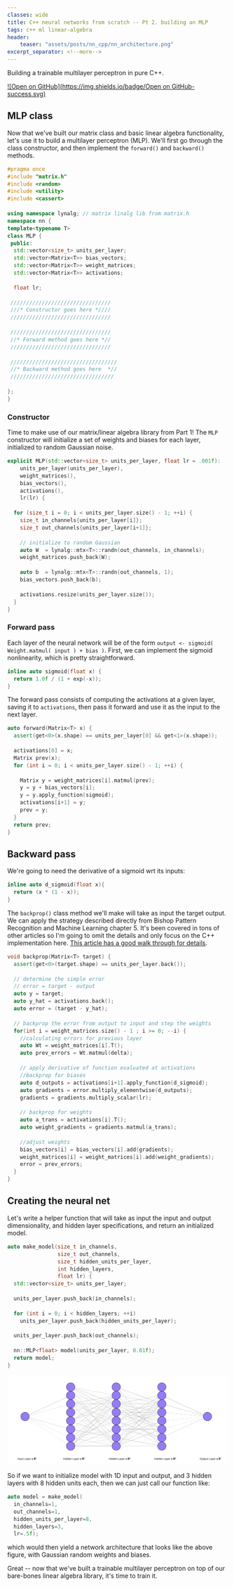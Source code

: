 ```yaml
---
classes: wide
title: C++ neural networks from scratch -- Pt 2. building an MLP 
tags: c++ ml linear-algebra
header:
    teaser: "assets/posts/nn_cpp/nn_architecture.png"
excerpt_separator: <!--more-->
---
```

Building a trainable multilayer perceptron in pure C++.
<!--more-->

[![Open on GitHub](https://img.shields.io/badge/Open on GitHub-success.svg)](https://github.com/lyndond/lyndond.github.io/blob/master/code/2021-12-22_neural_net_cpp/)

## MLP class

Now that we've built our matrix class and basic linear algebra functionality, let's use it to build a multilayer perceptron (MLP).
We'll first go through the class constructor, and then implement the `forward()` and `backward()` methods.

```cpp
#pragma once
#include "matrix.h"
#include <random>
#include <utility>
#include <cassert>

using namespace lynalg; // matrix linalg lib from matrix.h
namespace nn {
template<typename T>
class MLP {
 public:
  std::vector<size_t> units_per_layer;
  std::vector<Matrix<T>> bias_vectors;
  std::vector<Matrix<T>> weight_matrices;
  std::vector<Matrix<T>> activations;

  float lr;

 ////////////////////////////////
 ///* Constructor goes here *////
 ////////////////////////////////

 ////////////////////////////////
 //* Forward method goes here *//
 ////////////////////////////////

 //////////////////////////////////
 //* Backward method goes here  *//
 /////////////////////////////////

};
}
```

### Constructor

Time to make use of our matrix/linear algebra library from Part 1!
The `MLP` constructor will initialize a set of weights and biases for each layer, initialized to random Gaussian noise.

```cpp
explicit MLP(std::vector<size_t> units_per_layer, float lr = .001f):
    units_per_layer(units_per_layer),
    weight_matrices(),
    bias_vectors(),
    activations(),
    lr(lr) {

  for (size_t i = 0; i < units_per_layer.size() - 1; ++i) {
    size_t in_channels{units_per_layer[i]};
    size_t out_channels{units_per_layer[i+1]};

    // initialize to random Gaussian
    auto W  = lynalg::mtx<T>::randn(out_channels, in_channels);
    weight_matrices.push_back(W);

    auto b  = lynalg::mtx<T>::randn(out_channels, 1);
    bias_vectors.push_back(b);

    activations.resize(units_per_layer.size());
  }
}
```

### Forward pass

Each layer of the neural network will be of the form `output <- sigmoid( Weight.matmul( input ) + bias )`.
First, we can implement the sigmoid nonlinearity, which is pretty straightforward.

```cpp
inline auto sigmoid(float x) {
  return 1.0f / (1 + exp(-x));
}
```

The forward pass consists of computing the activations at a given layer, saving it to `activations`, then pass it forward and use it as the input to the next layer.

```cpp
auto forward(Matrix<T> x) {
  assert(get<0>(x.shape) == units_per_layer[0] && get<1>(x.shape));

  activations[0] = x;
  Matrix prev(x);
  for (int i = 0; i < units_per_layer.size() - 1; ++i) {

    Matrix y = weight_matrices[i].matmul(prev);
    y = y + bias_vectors[i];
    y = y.apply_function(sigmoid);
    activations[i+1] = y;
    prev = y;
  }
  return prev;
}
```

## Backward pass

We're going to need the derivative of a sigmoid wrt its inputs:

```cpp
inline auto d_sigmoid(float x){
  return (x * (1 - x));
}
```

The `backprop()` class method we'll make will take as input the target output.
We can apply the strategy described directly from Bishop Pattern Recognition and Machine Learning chapter 5.
It's been covered in tons of other articles so I'm going to omit the details and only focus on the C++ implementation here.
[This article has a good walk through for details](https://mattmazur.com/2015/03/17/a-step-by-step-backpropagation-example/).

```cpp
void backprop(Matrix<T> target) {
  assert(get<0>(target.shape) == units_per_layer.back());

  // determine the simple error
  // error = target - output
  auto y = target;
  auto y_hat = activations.back();
  auto error = (target - y_hat);

  // backprop the error from output to input and step the weights
  for(int i = weight_matrices.size() - 1 ; i >= 0; --i) {
    //calculating errors for previous layer
    auto Wt = weight_matrices[i].T();
    auto prev_errors = Wt.matmul(delta);

    // apply derivative of function evaluated at activations
    //backprop for biases
    auto d_outputs = activations[i+1].apply_function(d_sigmoid);
    auto gradients = error.multiply_elementwise(d_outputs);
    gradients = gradients.multiply_scalar(lr);

    // backprop for weights
    auto a_trans = activations[i].T();
    auto weight_gradients = gradients.matmul(a_trans);

    //adjust weights
    bias_vectors[i] = bias_vectors[i].add(gradients);
    weight_matrices[i] = weight_matrices[i].add(weight_gradients);
    error = prev_errors;
  }
}
```

## Creating the neural net

Let's write a helper function that will take as input the input and output dimensionality, and hidden layer specifications, and return an initialized model.

```cpp
auto make_model(size_t in_channels,
                size_t out_channels,
                size_t hidden_units_per_layer,
                int hidden_layers,
                float lr) {
  std::vector<size_t> units_per_layer;

  units_per_layer.push_back(in_channels);

  for (int i = 0; i < hidden_layers; ++i)
    units_per_layer.push_back(hidden_units_per_layer);

  units_per_layer.push_back(out_channels);

  nn::MLP<float> model(units_per_layer, 0.01f);
  return model;
}
```

![mlp](/assets/posts/nn_cpp/nn_architecture.png)

So if we want to initialize model with 1D input and output, and 3 hidden layers with 8 hidden units each, then we can just call our function like:

```cpp
auto model = make_model(
  in_channels=1, 
  out_channels=1, 
  hidden_units_per_layer=8, 
  hidden_layers=3, 
  lr=.5f);
```

which would then yield a network architecture that looks like the above figure, with Gaussian random weights and biases.

Great -- now that we've built a trainable multilayer perceptron on top of our bare-bones linear algebra library, it's time to train it.
